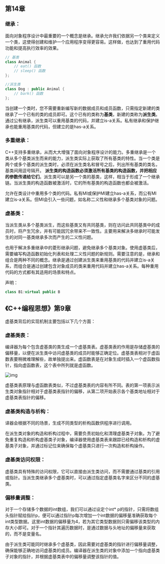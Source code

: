 ## 第14章

### 继承：

面向对象程序设计中最重要的一个概念是继承。继承允许我们依据另一个类来定义一个类，这使得创建和维护一个应用程序变得更容易。这样做，也达到了重用代码功能和提高执行效率的效果。

```c++
// 基类
class Animal {
    // eat() 函数
    // sleep() 函数
};

//派生类
class Dog : public Animal {
    // bark() 函数
};
```

当创建一个类时，您不需要重新编写新的数据成员和成员函数，只需指定新建的类继承了一个已有的类的成员即可。这个已有的类称为**基类**，新建的类称为**派生类**。通过公有继承，派生类可以重用基类的代码，并建立is-a关系。私有继承和保护继承也能重用基类的代码，但建立的是has-a关系。

### 多重继承：

C++支持多重继承，从而大大增强了面向对象程序设计的能力。多重继承是一个类从多个基类派生而来的能力，派生类实际上获取了所有基类的特性。当一个类是两个或多个基类的派生类时，必须在派生类名和冒号之后，列出所有基类的类名，基类间用逗号隔开。 **派生类的构造函数必须激活所有基类的构造函数，并把相应的参数传递给它们**。派生类可以是另一个类的基类，这样，相当于形成了一个继承链。当派生类的构造函数被激活时，它的所有基类的构造函数也都会被激活。

允许在类设计中重用多个类的代码。私有MI或保护MI建立has-a关系，而公有MI建立is-a关系。但MI会引入一些问题，如名称二义性和继承多个基类对象的问题。

### 虚基类：

当派生类从多个基类派生，而这些基类又有共同基类，则在访问此共同基类中的成员时，将产生冗余，并有可能因冗余带来不一致性。主要用来解决多继承时可能发生的对同一基类继承多次而产生的二义性问题。

也用于解决多重继承中的菱形继承问题，避免继承多个基类对象。使用虚基类后，需要编写构造函数初始化列表和处理二义性问题的新规则。需要注意的是，继承和组合是两种不同的概念。继承是通过创建派生类来重用基类的代码并建立is-a关系，而组合是通过创建包含对象成员的类来重用代码并建立has-a关系。每种重用代码的方式都有其适用的场景和特点。

声明：

```cpp
class B1:virtual public B
```

## 《C++编程思想》第9章

虚基类背后的实现机制主要包括以下几个方面：

### 虚基类表：

编译器为每个包含虚基类的类生成一个虚基类表。虚基类表的作用是存储虚基类的偏移量，以便在派生类中访问虚基类的成员时能够正确定位。虚基类表相对于虚函数表要稍微难理解些，故单独提出来。虚函数表是在对象生成时插入一个虚函数指针，指向虚函数表，这个表中所列就是虚函数。

![img](https://images0.cnblogs.com/blog/560193/201309/06163455-d34a45a0399e4106a63ec32e751627f6.png)

虚基类表原理与虚函数表类似，不过虚基类表的内容有所不同。表的第一项表示派生类对象指针相对于虚基类表指针的偏移，从第二项开始表示各个基类地址相对于虚基类表指针的偏移。

### 虚基类构造与析构：

译器会根据不同的场景，生成不同类型的析构函数供程序进行调用。

在派生类对象的构造和析构过程中，需要负责初始化和清理虚基类子对象。为了避免重复构造和析构虚基类子对象，编译器使用虚基类表来跟踪已经构造和析构的虚基类子对象，并通过标记位来确保每个虚基类只进行一次构造和析构操作。

### 虚基类访问权限：

虚基类具有特殊的访问权限，它可以直接由派生类访问，而不需要通过基类的引用或指针。当派生类继承多个虚基类时，可以通过指定虚基类名字来区分不同的虚基类。

### 偏移量调整：

对于一个存储多个数据的int数组，我们可以通过设定个int* p的指针，只需将数组头指针赋给指针p，便可以通过指针p每次增加一个int数据的偏移量准确获取每个int类型数据。这里int数据的偏移量为4，若为其它类型数据则只需偏移该类型的内存大小即可。对于一个指针其遍历数据时，是通过数据与头地址的偏移量来获取的，而不是变量名。

由于派生类可能同时继承多个虚基类，因此需要对虚基类的指针进行偏移量调整，确保能够正确地访问虚基类的成员。编译器在派生类的对象中添加一个指向虚基类子对象的指针，并根据虚基类表中的偏移量调整该指针的值。
